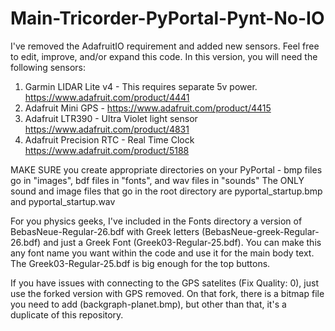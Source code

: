 # Main-Tricorder-PyPortal-Pynt-No-IO
I've removed the AdafruitIO requirement and added new sensors. Feel free to edit, improve, and/or expand this code. 
In this version, you will need the following sensors:
1. Garmin LIDAR Lite v4 - This requires separate 5v power. https://www.adafruit.com/product/4441
2. Adafruit Mini GPS - https://www.adafruit.com/product/4415
3. Adafruit LTR390 - Ultra Violet light sensor https://www.adafruit.com/product/4831
4. Adafruit Precision RTC - Real Time Clock https://www.adafruit.com/product/5188

MAKE SURE you create appropriate directories on your PyPortal - bmp files go in "images", bdf files in "fonts", and wav files in "sounds"
The ONLY sound and image files that go in the root directory are pyportal_startup.bmp and pyportal_startup.wav

For you physics geeks, I've included in the Fonts directory a version of BebasNeue-Regular-26.bdf with Greek letters (BebasNeue-greek-Regular-26.bdf) and just a Greek Font (Greek03-Regular-25.bdf). You can make this any font name you want within the code and use it for the main body text. The Greek03-Regular-25.bdf is big enough for the top buttons.

If you have issues with connecting to the GPS satelites (Fix Quality: 0), just use the forked version with GPS removed. On that fork, there is a bitmap file you need to add (backgraph-planet.bmp), but other than that, it's a duplicate of this repository. 
